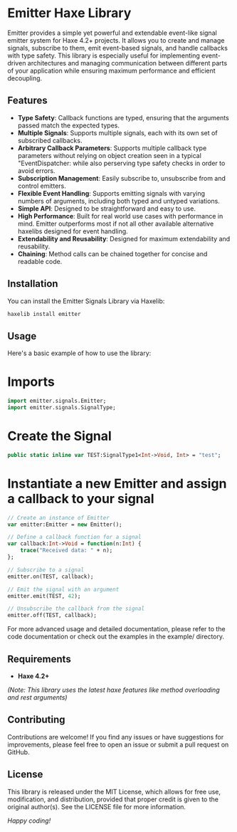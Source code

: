 # Emitter Haxe Library

Emitter provides a simple yet powerful and extendable event-like signal emitter system for Haxe 4.2+ projects. It allows you to create and manage signals, subscribe to them, emit event-based signals, and handle callbacks with type safety. This library is especially useful for implementing event-driven architectures and managing communication between different parts of your application while ensuring maximum performance and efficient decoupling.

## Features

- **Type Safety**: Callback functions are typed, ensuring that the arguments passed match the expected types.
- **Multiple Signals**: Supports multiple signals, each with its own set of subscribed callbacks.
- **Arbitrary Callback Parameters**: Supports multiple callback type parameters without relying on object creation seen in a typical "EventDispatcher: while also perserving type safety checks in order to avoid errors.
- **Subscription Management**: Easily subscribe to, unsubscribe from and control emitters.
- **Flexible Event Handling**: Supports emitting signals with varying numbers of arguments, including both typed and untyped variations.
- **Simple API**: Designed to be straightforward and easy to use.
- **High Performance**: Built for real world use cases with performance in mind. Emitter outperforms most if not all other available alternative haxelibs designed for event handling.
- **Extendability and Reusability**: Designed for maximum extendability and reusability.
- **Chaining**: Method calls can be chained together for concise and readable code.

## Installation

You can install the Emitter Signals Library via Haxelib:

```bash
haxelib install emitter
```

## Usage

Here's a basic example of how to use the library:

# Imports
```hx
import emitter.signals.Emitter;
import emitter.signals.SignalType;
```

# Create the Signal
```hx
public static inline var TEST:SignalType1<Int->Void, Int> = "test";
```

# Instantiate a new Emitter and assign a callback to your signal
```hx
// Create an instance of Emitter
var emitter:Emitter = new Emitter();

// Define a callback function for a signal
var callback:Int->Void = function(n:Int) {
    trace("Received data: " + n);
};

// Subscribe to a signal
emitter.on(TEST, callback);

// Emit the signal with an argument
emitter.emit(TEST, 42);

// Unsubscribe the callback from the signal
emitter.off(TEST, callback);
```

For more advanced usage and detailed documentation, please refer to the code documentation or check out the examples in the example/ directory.

## Requirements

- **Haxe 4.2+**

*(Note: This library uses the latest haxe features like method overloading and rest arguments)*

## Contributing

Contributions are welcome! If you find any issues or have suggestions for improvements, please feel free to open an issue or submit a pull request on GitHub.

## License

This library is released under the MIT License, which allows for free use, modification, and distribution, provided that proper credit is given to the original author(s). See the LICENSE file for more information.

*Happy coding!*
